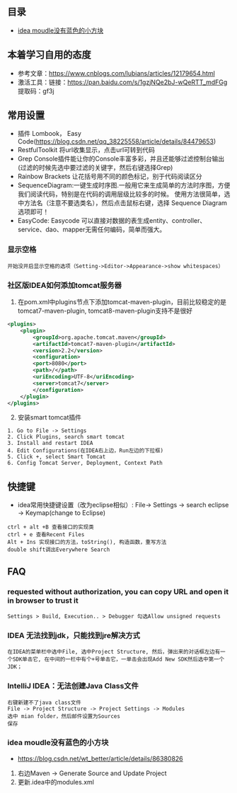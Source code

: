 ## 目录

* [idea moudle没有蓝色的小方块](#ideamoudle没有蓝色的小方块)

## 本着学习自用的态度
* 参考文章：https://www.cnblogs.com/lubians/articles/12179654.html
* 激活工具：链接：https://pan.baidu.com/s/1gzjNQe2bJ-wQeRTT_mdFGg 提取码：gf3j

## 常用设置
* 插件 Lombook， Easy Code(https://blog.csdn.net/qq_38225558/article/details/84479653)
* RestfulToolkit 将url收集显示，点击url可转到代码
* Grep Console插件能让你的Console丰富多彩，并且还能够过滤控制台输出(过滤的时候先选中要过滤的关键字，然后右键选择Grep)
* Rainbow Brackets 让花括号用不同的颜色标记，别于代码阅读区分
* SequenceDiagram:一键生成时序图.一般用它来生成简单的方法时序图，方便我们阅读代码，特别是在代码的调用层级比较多的时候。
使用方法很简单，选中方法名（注意不要选类名），然后点击鼠标右键，选择 Sequence Diagram 选项即可！
* EasyCode: Easycode 可以直接对数据的表生成entity、controller、service、dao、mapper无需任何编码，简单而强大。

### 显示空格
```
开始没开启显示空格的选项（Setting->Editor->Appearance->show whitespaces）
```

### 社区版IDEA如何添加tomcat服务器
1. 在pom.xml中plugins节点下添加tomcat-maven-plugin，目前比较稳定的是tomcat7-maven-plugin, tomcat8-maven-plugin支持不是很好
```xml
<plugins>
    <plugin>
        <groupId>org.apache.tomcat.maven</groupId>
        <artifactId>tomcat7-maven-plugin</artifactId>
        <version>2.2</version>
        <configuration>
        <port>8080</port>
        <path>/</path>
        <uriEncoding>UTF-8</uriEncoding>
        <server>tomcat7</server>
        </configuration>
    </plugin>
</plugins>
```

2. 安装smart tomcat插件
```
1. Go to File -> Settings
2. Click Plugins, search smart tomcat
3. Install and restart IDEA
4. Edit Configurations(在IDEA右上边，Run左边的下拉框)
5. Click +, select Smart Tomcat
6. Config Tomcat Server, Deployment, Context Path
```

## 快捷键
* idea常用快捷键设置（改为eclipse相似）: File-> Settings -> search eclipse -> Keymap(change to Eclipse)
```
ctrl + alt +B 查看接口的实现类
ctrl + e 查看Recent Files
Alt + Ins 实现接口的方法，toString(), 构造函数，重写方法
double shift调出Everywhere Search
```
## FAQ
### requested without authorization,  you can copy URL and open it in browser to trust it
```
Settings > Build, Execution.. > Debugger 勾选Allow unsigned requests
```
### IDEA 无法找到jdk，只能找到jre解决方式
```
在IDEA的菜单栏中选中File, 选中Project Structure, 然后，弹出来的对话框左边有一个SDK单击它, 在中间的一栏中有个+号单击它，一单击会出现Add New SDK然后选中第一个JDK；
```
### IntelliJ IDEA：无法创建Java Class文件
```
右键新建不了java class文件
File -> Project Structure -> Project Settings -> Modules
选中 mian folder，然后邮件设置为Sources
保存
```

### idea moudle没有蓝色的小方块
* https://blog.csdn.net/wt_better/article/details/86380826
1. 右边Maven -> Generate Source and Update Project
2. 更新.idea中的modules.xml